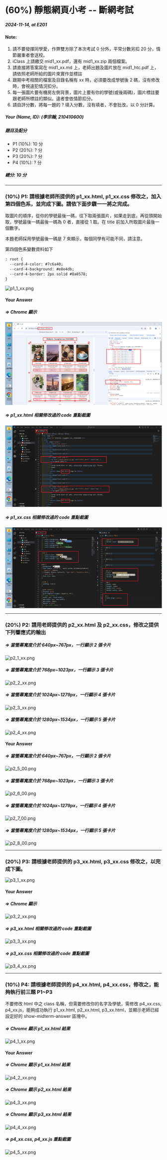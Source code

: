 # (60%) 靜態網頁小考 -- 斷網考試

##### 2024-11-14, at E201

#### Note:

1. 請不要發揮同學愛，作弊雙方除了本次考試 0 分外，平常分數另扣 20 分，情節嚴重者會送校。
2. iClass 上請繳交 mid1_xx.pdf，還有 mid1_xx.zip 兩個檔案。
3. 請直接將答案寫在 mid1_xx.md 上，老師出題及圖片放在 mid1_htc.pdf 上，請依照老師所給的圖片來實作並標註
4. 跟期中考相關的檔案及目錄名稱有 xx 時，必須要改成學號後 2 碼，沒有修改時，會視違犯情況扣分。
5. 每一張圖片要有機房左側背景，圖片上要有你的學號(或後兩碼)，圖片標註要跟老師所標註的類似。違者會依情節扣分。
6. 請自評分數，將每一題的 ? 填入分數，沒有填者，不會批改，以 0 分計算。

##### Your (Name, ID): (李宗翰, 210410600)

##### 題目及配分

- P1 (10%): 10 分
- P2 (20%): ? 分
- P3 (20%): ? 分
- P4 (10%): ? 分

##### 總分: 10 分

---

### (10%) P1: 請根據老師所提供的 p1_xx.html, p1_xx.css 修改之，加入第四個色系，並完成下圖。請依下面步驟一一將之完成。

取圖片的順序，從你的學號最後一碼，往下取兩張圖片，如果走到底，再從頭開始取，學號最後一碼最後一碼為 0 者，直接從 1 取。在 title 前加入所取圖片最後一個數字。

本題老師採用學號最後一碼是 7 來顯示，每個同學有可能不同，請注意。

第四個色系變數資料如下

```
: root {
  --card-4-color: #7c6a40;
  --card-4-background: #e8e4db;
  --card-4-border: 2px solid #8a8578;
}
```

![p1_1_xx.png](p1_1_xx.png)

#### Your Answer

##### => Chrome 顯示

![p1_2_00.png](p1_2_00.png)

##### => p1_xx.html 相關修改過的 code 重點截圖

![p1_3_00.png](p1_3_00.png)

##### => p1_xx.css 相關修改過的 code 重點截圖

![p1_4_00.png](p1_4_00.png)

---

### (20%) P2: 請用老師提供的 p2_xx.html 及 p2_xx.css，修改之提供下列響應式的輸出

##### => 當螢幕寬度介於 640px~767px，一行顯示 2 張卡片

![p2_1_xx.png](p2_1_xx.png)

##### => 當螢幕寬度介於 768px~1023px，一行顯示 3 張卡片

![p2_2_xx.png](p2_2_xx.png)

##### => 當螢幕寬度介於 1024px~1279px，一行顯示 4 張卡片

![p2_3_xx.png](p2_3_xx.png)

##### => 當螢幕寬度介於 1280px~1534px，一行顯示 5 張卡片

![p2_4_xx.png](p2_4_xx.png)

#### Your Answer

##### => 當螢幕寬度介於 640px~767px，一行顯示 2 張卡片

![p2_5_00.png](p2_5_00.png)

##### => 當螢幕寬度介於 768px~1023px，一行顯示 3 張卡片

![p2_6_00.png](p2_6_00.png)

##### => 當螢幕寬度介於 1024px~1279px，一行顯示 4 張卡片

![p2_7_00.png](p2_7_00.png)

##### => 當螢幕寬度介於 1280px~1534px，一行顯示 5 張卡片

![p2_8_00.png](p2_8_00.png)

---

### (20%) P3: 請根據老師提供的 p3_xx.html, p3_xx.css 修改之，以完成下圖。

![p3_1_xx.png](p3_1_xx.png)

#### Your Answer

##### => Chrome 顯示

![p3_2_xx.png](p3_2_xx.png)

##### => p3_xx.html 相關修改過的 code 重點截圖

![p3_3_xx.png](p3_3_xx.png)

##### => p3_xx.css 相關修改過的 code 重點截圖

![p3_4_xx.png](p3_4_xx.png)

---

### (10%) P4: 請根據老師提供的 p4_xx.html, p4_xx.css，修改之，能夠執行前三題 P1~P3

不要修改 html 中之 class 名稱，但需要修改你的名字及學號，需修改 p4_xx.css, p4_xx.js，能夠成功執行 p1_xx.html, p2_xx.html, p3_xx.html，並顯示老師已經設定好的 show-midterm-answer 區塊中。

##### => Chrome 顯示 p1_xx.html 結果

![p4_1_xx.png](p4_1_xx.png)

#### Your Answer

##### => Chrome 顯示 p1_xx.html 結果

![p4_2_xx.png](p4_2_xx.png)

##### => Chrome 顯示 p2_xx.html 結果

![p4_3_xx.png](p4_3_xx.png)

##### => Chrome 顯示 p3_xx.html 結果

![p4_4_xx.png](p4_4_xx.png)

##### => p4_xx.css, p4_xx.js 重點截圖

![p4_5_xx.png](p4_5_xx.png)
